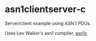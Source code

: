 asn1clientserver-c
==================

Server/client example using ASN.1 PDUs.

Uses Lev Walkin's asn1 compiler, [asn1c][asn1c]

[asn1c]: https://github.com/vlm/asn1c
